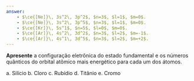 ```yaml
---
answer:
    - $\ce{[Ne]}\, 3s^2\, 3p^2$, $n=3$, $l=1$, $m=0$.
    - $\ce{[Ne]}\, 3s^2\, 3p^5$, $n=3$, $l=1$, $m=0$.
    - $\ce{[Kr]}\, 5s^1$, $n=5$, $l=0$, $m=0$.
    - $\ce{[Ar]}\, 4s^2\, 3d^2$, $n=3$, $l=2$, $m=-1$.
    - $\ce{[Ar]}\, 4s^1\, 3d^5$, $n=3$, $l=2$, $m=+2$.
---
```


**Apresente** a configuração eletrônica do estado fundamental e os números quânticos do orbital atômico mais energético para cada um dos átomos.

a. Silício
b. Cloro
c. Rubídio
d. Titânio
e. Cromo
